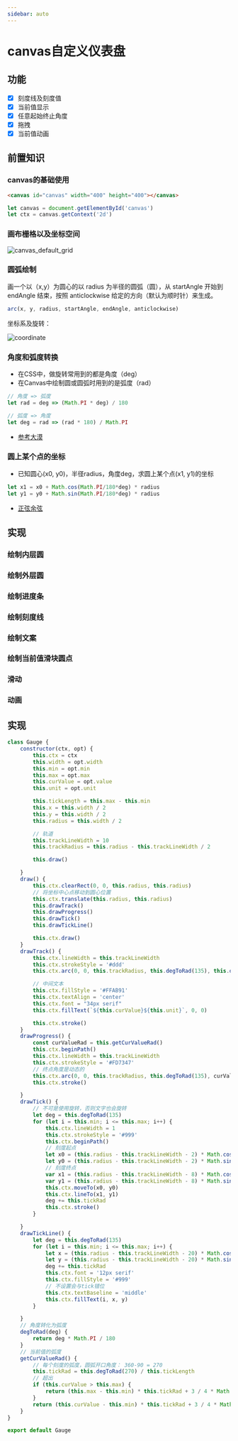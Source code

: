 ```yaml
---
sidebar: auto
---
```


# canvas自定义仪表盘

## 功能

- [x] 刻度线及刻度值
- [x] 当前值显示
- [x] 任意起始终止角度
- [x] 拖拽
- [x] 当前值动画

## 前置知识

### canvas的基础使用

```html
<canvas id="canvas" width="400" height="400"></canvas>
```

```js
let canvas = document.getElementById('canvas')
let ctx = canvas.getContext('2d')
```

### 画布栅格以及坐标空间

![canvas_default_grid](./images/canvas_default_grid.png)

### 圆弧绘制

画一个以（x,y）为圆心的以 radius 为半径的圆弧（圆），从 startAngle 开始到 endAngle 结束，按照 anticlockwise 给定的方向（默认为顺时针）来生成。

```js
arc(x, y, radius, startAngle, endAngle, anticlockwise)
```

坐标系及旋转：

![coordinate](./images/coordinate.png)

### 角度和弧度转换

- 在CSS中，做旋转常用到的都是角度（deg）
- 在Canvas中绘制圆或圆弧时用到的是弧度（rad）

```js
// 角度 => 弧度
let rad = deg => (Math.PI * deg) / 180

// 弧度 => 角度
let deg = rad => (rad * 180) / Math.PI
```

- [参考大漠](https://www.open-open.com/lib/view/open1489798156717.html#articleHeader0)

### 圆上某个点的坐标

- 已知圆心(x0, y0)，半径radius，角度deg，求圆上某个点(x1, y1)的坐标

```js
let x1 = x0 + Math.cos(Math.PI/180*deg) * radius
let y1 = y0 + Math.sin(Math.PI/180*deg) * radius
```



- [正弦余弦](https://www.shuxuele.com/sine-cosine-tangent.html)

## 实现

### 绘制内层圆

### 绘制外层圆

### 绘制进度条

### 绘制刻度线

### 绘制文案

### 绘制当前值滑块圆点

### 滑动

### 动画

## 实现

```js
class Gauge {
	constructor(ctx, opt) {
		this.ctx = ctx
		this.width = opt.width
		this.min = opt.min
		this.max = opt.max
		this.curValue = opt.value
		this.unit = opt.unit

		this.tickLength = this.max - this.min
		this.x = this.width / 2
		this.y = this.width / 2
		this.radius = this.width / 2

		// 轨道
		this.trackLineWidth = 10
		this.trackRadius = this.radius - this.trackLineWidth / 2

		this.draw()

	}
	draw() {
		this.ctx.clearRect(0, 0, this.radius, this.radius)
		// 将坐标中心点移动到圆心位置
		this.ctx.translate(this.radius, this.radius)
		this.drawTrack()
		this.drawProgress()
		this.drawTick()
		this.drawTickLine()

		this.ctx.draw()
	}
	drawTrack() {
		this.ctx.lineWidth = this.trackLineWidth
		this.ctx.strokeStyle = '#ddd'
		this.ctx.arc(0, 0, this.trackRadius, this.degToRad(135), this.degToRad(45))

		// 中间文本
		this.ctx.fillStyle = '#FFAB91'
		this.ctx.textAlign = 'center'
		this.ctx.font = "34px serif"
		this.ctx.fillText(`${this.curValue}${this.unit}`, 0, 0)

		this.ctx.stroke()
	}
	drawProgress() {
		const curValueRad = this.getCurValueRad()
		this.ctx.beginPath()
		this.ctx.lineWidth = this.trackLineWidth
		this.ctx.strokeStyle = '#FD7347'
		// 终点角度是动态的
		this.ctx.arc(0, 0, this.trackRadius, this.degToRad(135), curValueRad)
		this.ctx.stroke()

	}
	drawTick() {
		// 不可是使用旋转，否则文字也会旋转
		let deg = this.degToRad(135)
		for (let i = this.min; i <= this.max; i++) {
			this.ctx.lineWidth = 1
			this.ctx.strokeStyle = '#999'
			this.ctx.beginPath()
			// 刻度起点
			let x0 = (this.radius - this.trackLineWidth - 2) * Math.cos(deg)
			let y0 = (this.radius - this.trackLineWidth - 2) * Math.sin(deg)
			// 刻度终点
			var x1 = (this.radius - this.trackLineWidth - 8) * Math.cos(deg)
			var y1 = (this.radius - this.trackLineWidth - 8) * Math.sin(deg)
			this.ctx.moveTo(x0, y0)
			this.ctx.lineTo(x1, y1)
			deg += this.tickRad
			this.ctx.stroke()
		}

	}
	drawTickLine() {
		let deg = this.degToRad(135)
		for (let i = this.min; i <= this.max; i++) {
			let x = (this.radius - this.trackLineWidth - 20) * Math.cos(deg)
			let y = (this.radius - this.trackLineWidth - 20) * Math.sin(deg)
			deg += this.tickRad
			this.ctx.font = '12px serif'
			this.ctx.fillStyle = '#999'
			// 不设置会与tick错位
			this.ctx.textBaseline = 'middle'
			this.ctx.fillText(i, x, y)
		}

	}
	// 角度转化为弧度
	degToRad(deg) {
		return deg * Math.PI / 180
	}
	// 当前值的弧度
	getCurValueRad() {
		// 每个刻度的弧度，圆弧开口角度： 360-90 = 270
		this.tickRad = this.degToRad(270) / this.tickLength
		// 超出
		if (this.curValue > this.max) {
			return (this.max - this.min) * this.tickRad + 3 / 4 * Math.PI
		}
		return (this.curValue - this.min) * this.tickRad + 3 / 4 * Math.PI
	}
}

export default Gauge

```